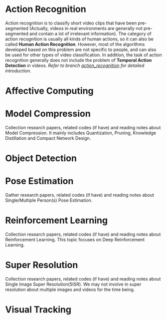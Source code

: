 # Action Recognition

Action recognition is to classify short video clips that have been pre-segmented (Actually, videos in real environments are generally not pre-segmented and contain a lot of irrelevant information). The category of action recognition is usually all kinds of human actions, so it can also be called **Human Action Recognition**. However, most of the algorithms developed based on this problem are not specific to people, and can also be used for other types of video classification. In addition, the task of action recognition generally does not include the problem of **Temporal Action Detection** in videos. *Refer to branch [action_recognition](./action_recognition) for detailed introduction.*

# Affective Computing

# Model Compression
Collection research papers, related codes (if have) and reading notes about Model Compression. It mainly includes Quantization, Pruning, Knowledge Distillation and Compact Network Design.

# Object Detection

# Pose Estimation
Gather research papers, related codes (if have) and reading notes about Single/Multiple Person(s) Pose Estimation.

# Reinforcement Learning
Collection research papers, related codes (if have) and reading notes about Reinforcement Learning. This topic focuses on Deep Reinforcement Learning.

# Super Resolution
Collection research papers, related codes (if have) and reading notes about Single Image Super Resolution(SISR). We may not involve in super resolution about multiple images and videos for the time being.

# Visual Tracking

